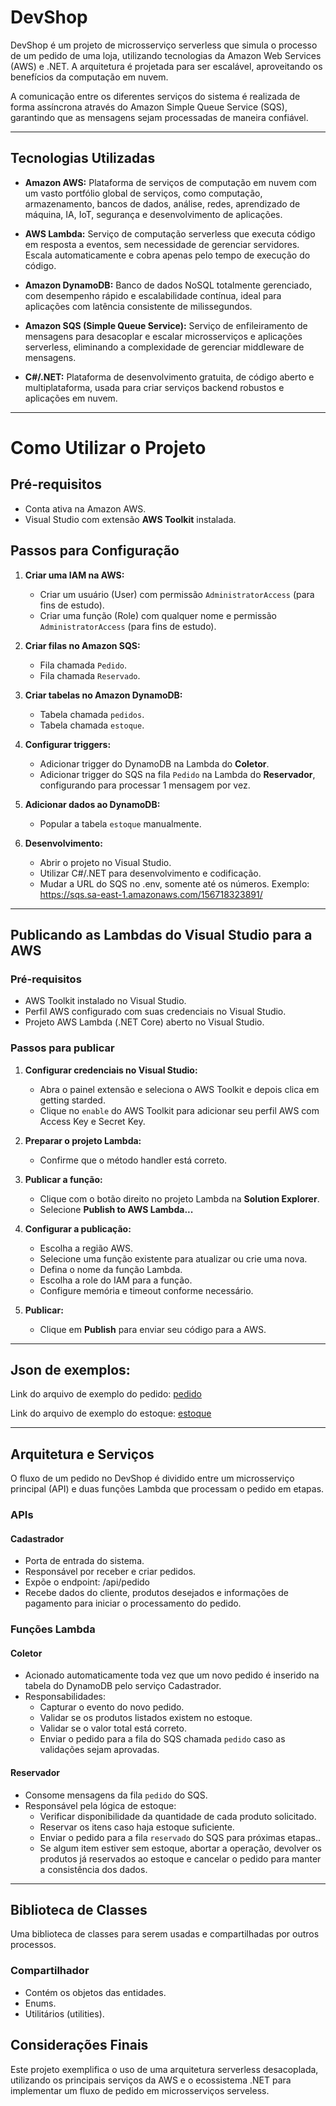 # DevShop

DevShop é um projeto de microsserviço serverless que simula o processo de um pedido de uma loja, utilizando tecnologias da Amazon Web Services (AWS) e .NET. A arquitetura é projetada para ser escalável, aproveitando os benefícios da computação em nuvem.

A comunicação entre os diferentes serviços do sistema é realizada de forma assíncrona através do Amazon Simple Queue Service (SQS), garantindo que as mensagens sejam processadas de maneira confiável.

---

## Tecnologias Utilizadas

- **Amazon AWS:** Plataforma de serviços de computação em nuvem com um vasto portfólio global de serviços, como computação, armazenamento, bancos de dados, análise, redes, aprendizado de máquina, IA, IoT, segurança e desenvolvimento de aplicações.

- **AWS Lambda:** Serviço de computação serverless que executa código em resposta a eventos, sem necessidade de gerenciar servidores. Escala automaticamente e cobra apenas pelo tempo de execução do código.

- **Amazon DynamoDB:** Banco de dados NoSQL totalmente gerenciado, com desempenho rápido e escalabilidade contínua, ideal para aplicações com latência consistente de milissegundos.

- **Amazon SQS (Simple Queue Service):** Serviço de enfileiramento de mensagens para desacoplar e escalar microsserviços e aplicações serverless, eliminando a complexidade de gerenciar middleware de mensagens.

- **C#/.NET:** Plataforma de desenvolvimento gratuita, de código aberto e multiplataforma, usada para criar serviços backend robustos e aplicações em nuvem.

---
# Como Utilizar o Projeto

## Pré-requisitos
- Conta ativa na Amazon AWS.
- Visual Studio com extensão **AWS Toolkit** instalada.

## Passos para Configuração

1. **Criar uma IAM na AWS:**
   - Criar um usuário (User) com permissão `AdministratorAccess` (para fins de estudo).
   - Criar uma função (Role) com qualquer nome e permissão `AdministratorAccess` (para fins de estudo).

2. **Criar filas no Amazon SQS:**
   - Fila chamada `Pedido`.
   - Fila chamada `Reservado`.

3. **Criar tabelas no Amazon DynamoDB:**
   - Tabela chamada `pedidos`.
   - Tabela chamada `estoque`.

4. **Configurar triggers:**
   - Adicionar trigger do DynamoDB na Lambda do **Coletor**.
   - Adicionar trigger do SQS na fila `Pedido` na Lambda do **Reservador**, configurando para processar 1 mensagem por vez.

5. **Adicionar dados ao DynamoDB:**
   - Popular a tabela `estoque` manualmente.

6. **Desenvolvimento:**
   - Abrir o projeto no Visual Studio.
   - Utilizar C#/.NET para desenvolvimento e codificação.
   - Mudar a URL do SQS no .env, somente até os números. Exemplo: https://sqs.sa-east-1.amazonaws.com/156718323891/

---
## Publicando as Lambdas do Visual Studio para a AWS

### Pré-requisitos
- AWS Toolkit instalado no Visual Studio.
- Perfil AWS configurado com suas credenciais no Visual Studio.
- Projeto AWS Lambda (.NET Core) aberto no Visual Studio.

### Passos para publicar

1. **Configurar credenciais no Visual Studio:**
   - Abra o painel extensão e seleciona o AWS Toolkit e depois clica em getting starded.
   - Clique no `enable` do AWS Toolkit para adicionar seu perfil AWS com Access Key e Secret Key.
2. **Preparar o projeto Lambda:**
   - Confirme que o método handler está correto.

3. **Publicar a função:**
   - Clique com o botão direito no projeto Lambda na **Solution Explorer**.
   - Selecione **Publish to AWS Lambda...**

4. **Configurar a publicação:**
   - Escolha a região AWS.
   - Selecione uma função existente para atualizar ou crie uma nova.
   - Defina o nome da função Lambda.
   - Escolha a role do IAM para a função.
   - Configure memória e timeout conforme necessário.

5. **Publicar:**
   - Clique em **Publish** para enviar seu código para a AWS.
---


## Json de exemplos:

Link do arquivo de exemplo do pedido: [pedido](https://github.com/devgferreira/DevShop/blob/main/DevShop/pedido-examplo.json)

Link do arquivo de exemplo do estoque: [estoque](https://github.com/devgferreira/DevShop/blob/main/DevShop/estoque-exemplo.json)

---

## Arquitetura e Serviços

O fluxo de um pedido no DevShop é dividido entre um microsserviço principal (API) e duas funções Lambda que processam o pedido em etapas.

### APIs

#### Cadastrador

- Porta de entrada do sistema.
- Responsável por receber e criar pedidos.
- Expõe o endpoint: /api/pedido
- Recebe dados do cliente, produtos desejados e informações de pagamento para iniciar o processamento do pedido.

### Funções Lambda

#### Coletor

- Acionado automaticamente toda vez que um novo pedido é inserido na tabela do DynamoDB pelo serviço Cadastrador.
- Responsabilidades:
  - Capturar o evento do novo pedido.
  - Validar se os produtos listados existem no estoque.
  - Validar se o valor total está correto.
  - Enviar o pedido para a fila do SQS chamada `pedido` caso as validações sejam aprovadas.

#### Reservador

- Consome mensagens da fila `pedido` do SQS.
- Responsável pela lógica de estoque:
  - Verificar disponibilidade da quantidade de cada produto solicitado.
  - Reservar os itens caso haja estoque suficiente.
  - Enviar o pedido para a fila `reservado` do SQS para próximas etapas..
  - Se algum item estiver sem estoque, abortar a operação, devolver os produtos já reservados ao estoque e cancelar o pedido para manter a consistência dos dados.

---
## Biblioteca de Classes

Uma biblioteca de classes para serem usadas e compartilhadas por outros processos.

### Compartilhador

- Contém os objetos das entidades.
- Enums.
- Utilitários (utilities).



## Considerações Finais

Este projeto exemplifica o uso de uma arquitetura serverless desacoplada, utilizando os principais serviços da AWS e o ecossistema .NET para implementar um fluxo de pedido em microsserviços serveless.


